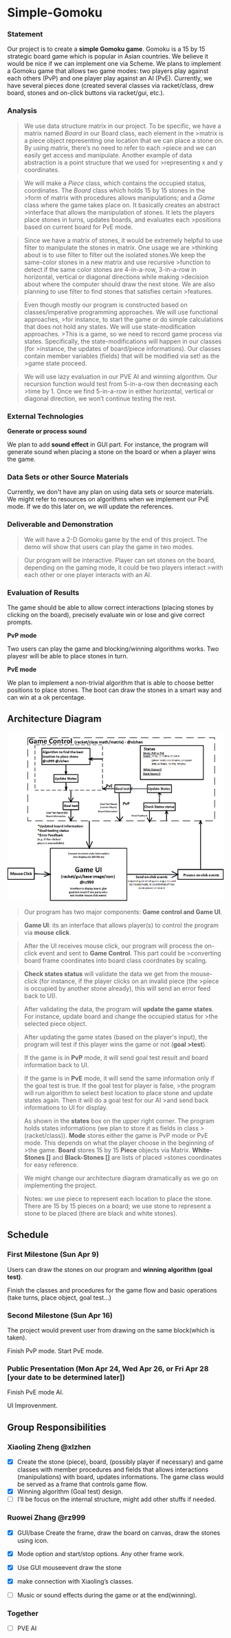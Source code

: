 # Simple-Gomoku

### Statement
Our project is to create a **simple Gomoku game**. Gomoku is a 15 by 15 strategic board game which is popular in Asian countries. We believe it would be nice if we can implement one via Scheme. We plans to implement a Gomoku game that allows two game modes: two players play against each others (PvP) and one player play against an AI (PvE). Currently, we have several pieces done (created several classes via racket/class, drew board, stones and on-click buttons via racket/gui, etc.). 

### Analysis
>We use data structure matrix in our project. To be specific, we have a matrix named *Board* in our Board class, each element in the >matrix is a piece object representing one location that we can place a stone on. By using matrix, there’s no need to refer to each >piece and we can easily get access and manipulate. Another example of data abstraction is a point structure that we used for >representing x and y coordinates. 

>We will make a *Piece* class, which contains the occupied status, coordinates. The *Board* class which holds 15 by 15 stones in the >form of matrix with procedures allows manipulations; and a *Game* class where the game takes place on. It basically creates an abstract >interface that allows the manipulation of stones. It lets the players place stones in turns, updates boards, and evaluates each >positions based on current board for PvE mode. 

>Since we have a matrix of stones, it would be extremely helpful to use filter to manipulate the stones in matrix. One usage we are >thinking about is to use filter to filter out the isolated stones.We keep the same-color stones in a new matrix and use recursive >function to detect if the same color stones are 4-in-a-row, 3-in-a-row in horizontal, vertical or diagonal directions while making >decision about where the computer should draw the next stone. We are also planning to use filter to find stones that satisfies certain >features.

>Even though mostly our program is constructed based on classes/imperative programming approaches. We will use functional approaches, >for instance, to start the game or do simple calculations that does not hold any states. We will use state-modification approaches. >This is a game, so we need to record game process via states. Specifically, the state-modifications will happen in our classes (for >instance, the updates of board/piece informations). Our classes contain member variables (fields) that will be modified via set! as the >game state proceed. 

>We will use lazy evaluation in our PVE AI and winning algorithm. Our recursion function would test from 5-in-a-row then decreasing each >time by 1. Once we find 5-in-a-row in either horizontal, vertical or diagonal direction, we won’t continue testing the rest.

### External Technologies

**Generate or process sound**

We plan to add **sound effect** in GUI part. For instance, the program will generate sound when placing a stone on the board or when a player wins the game.


### Data Sets or other Source Materials

Currently, we don't have any plan on using data sets or source materials. 
We might refer to resources on algorithms when we implement our PvE mode. If we do this later on, we will update the references.

### Deliverable and Demonstration

>We will have a 2-D Gomoku game by the end of this project. The demo will show that users can play the game in two modes.

>Our program will be interactive. Player can set stones on the board, depending on the gaming mode, it could be two players interact >with each other or one player interacts with an AI. 

### Evaluation of Results


The game should be able to allow correct interactions (placing stones by clicking on the board), precisely evaluate win or lose and give correct prompts.


**PvP mode**

Two users can play the game and blocking/winning algorithms works.
Two playesr will be able to place stones in turn.

**PvE mode**

We plan to implement a non-trivial algorithm that is able to choose better positions to place stones. 
The boot can draw the stones in a smart way and can win at a ok percentage.

## Architecture Diagram

![ArchitectureDiagramUpdate](https://github.com/oplS17projects/Simple-Gomoku/blob/master/ArchitectureDiagramUpdate.png?raw=true)

>Our program has two major components: **Game control and Game UI**.

>**Game UI**: its an interface that allows player(s) to control the program via **mouse click**. 

>After the UI receives mouse click, our program will process the on-click event and sent to **Game Control**. This part could be >converting board frame coordinates into board class coordnates by scaling.

>**Check states status** will validate the data we get from the mouse-click (for instance, if the player clicks on an invalid piece (the >piece is occupied by another stone already), this will send an error feed back to UI). 

>After validating the data, the program will **update the game states**. For instance, update board and change the occupied status for >the selected piece object.

>After updating the game states (based on the player's input), the program will test if this player wins the game or not (**goal >test**). 

>If the game is in **PvP** mode, it will send goal test result and board information back to UI. 

>If the game is in **PvE** mode, it will send the same information only if the goal test is true. If the goal test for player is false, >the program will run algorithm to select best location to place stone and update states again. Then it will do a goal test for our AI >and send back informations to UI for display.

>As shown in the **states** box on the upper right corner. The program holds states informations (we plan to store it as fields in class >(racket/class)). **Mode** stores either the game is PvP mode or PvE mode. This depends on what the player choose in the beginning of >the game. **Board** stores 15 by 15 **Piece** objects via Matrix. **White-Stones []** and **Black-Stones []** are lists of placed >stones coordinates for easy reference. 

>We might change our architecture diagram dramatically as we go on implementing the project. 

>Notes: we use piece to represent each location to place the stone. There are 15 by 15 pieces on a board;
>       we use stone to represent a stone to be placed (there are black and white stones). 
       

## Schedule
### First Milestone (Sun Apr 9)

Users can draw the stones on our program and **winning algorithm (goal test)**.

Finish the classes and procedures for the game flow and basic operations (take turns, place object, goal test...)

### Second Milestone (Sun Apr 16)

The project would prevent user from drawing on the same block(which is taken).

Finish PvP mode. Start PvE mode.

### Public Presentation (Mon Apr 24, Wed Apr 26, or Fri Apr 28 [your date to be determined later])

Finish PvE mode AI. 

UI Improvenment.  

## Group Responsibilities

### Xiaoling Zheng @xlzhen
- [x] Create the stone (piece), board, (possibly player if necessary) and game classes with member procedures and fields that allows interactions (manipulations) with board, updates informations. The game class would be served as a frame that controls game flow.
- [x] Winning algorithm (Goal test) design.
- [ ] I’ll be focus on the internal structure, might add other stuffs if needed.

### Ruowei Zhang @rz999
- [x] GUI/base Create the frame, draw the board on canvas, draw the stones using icon. 
- [x] Mode option and start/stop options. Any other frame work.
- [x] Use GUI mouseevent draw the stone
- [x] make connection with Xiaoling’s classes.
- [ ] Music or sound effects during the game or at the end(winning).


### Together
- [ ] PVE AI
 
